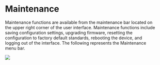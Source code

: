 # Maintenance

Maintenance functions are available from the maintenance bar located on the upper right corner of the user interface. Maintenance functions include saving configuration settings, upgrading firmware, resetting the configuration to factory default standards, rebooting the device, and logging out of the interface. The following represents the Maintenance menu bar.

![](https://lh6.googleusercontent.com/k2HQCAId09ZoI4QmQq32uZ2hdkaZfgbchTzPXjXcJQ0u1j1Ojq8_dCpdhrz9ncXOKoM1zYNMOcg8NJ3dNT6pfw7ydQmBnrV7zm-1-lvuA0lqEFozSw96PMJoRqG7NWWtgQoxbuk)

